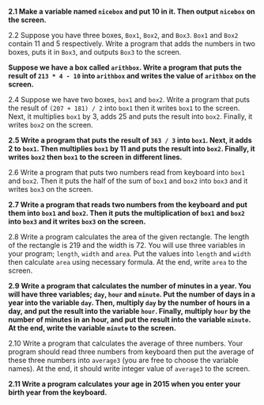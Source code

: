**2.1 Make a variable named ``nicebox`` and put 10 in it. Then output ``nicebox`` on the screen.**

2.2 Suppose you have three boxes, ``Box1``, ``Box2``, and ``Box3``. ``Box1`` and ``Box2`` contain 11 and 5 respectively. Write a program that adds the numbers in two boxes, puts it in ``Box3``, and outputs ``Box3`` to the screen.

**Suppose we have a box called ``arithbox``. Write a program that puts the result of ``213 * 4 - 10`` into ``arithbox`` and writes the value of ``arithbox`` on the screen.**

2.4 Suppose we have two boxes, ``box1`` and ``box2``. Write a program that puts the result of ``(207 + 181) / 2`` into ``box1`` then it writes ``box1`` to the screen. Next, it multiplies ``box1`` by 3, adds 25 and puts the result into ``box2``. Finally, it writes ``box2`` on the screen.

**2.5 Write a program that puts the result of ``363 / 3`` into ``box1``. Next, it adds 2 to ``box1``. Then multiplies ``box1`` by 11 and puts the result into ``box2``. Finally, it writes ``box2`` then ``box1`` to the screen in different lines.**

2.6 Write a program that puts two numbers read from keyboard into ``box1`` and ``box2``. Then it puts the half of the sum of ``box1`` and ``box2`` into ``box3`` and it writes ``box3`` on the screen.

**2.7 Write a program that reads two numbers from the keyboard and put them into ``box1`` and ``box2``. Then it puts the multiplication of ``box1`` and ``box2`` into ``box3`` and it writes ``box3`` on the screen.**

2.8 Write a program calculates the area of the given rectangle. The length of the rectangle is 219 and the width is 72. You will use three variables in your program; ``length``, ``width`` and ``area``. Put the values into ``length`` and ``width`` then calculate ``area`` using necessary formula. At the end, write ``area`` to the screen.

**2.9 Write a program that calculates the number of minutes in a year. You will have three variables; ``day``, ``hour`` and ``minute``. Put the number of days in a year into the variable ``day``. Then, multiply ``day`` by the number of hours in a day, and put the result into the variable ``hour``. Finally, multiply ``hour`` by the number of minutes in an hour, and put the result into the variable ``minute``. At the end, write the variable ``minute`` to the screen.**

2.10 Write a program that calculates the average of three numbers. Your program should read three numbers from keyboard then put the average of these three numbers into ``average3`` (you are free to choose the variable names). At the end, it should write integer value of ``average3`` to the screen.

**2.11 Write a program calculates your age in 2015 when you enter your birth year from the keyboard.**

